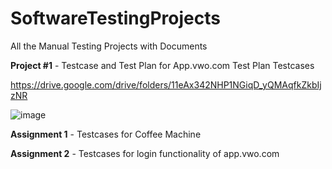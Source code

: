 # SoftwareTestingProjects
All the Manual Testing Projects with Documents

**Project #1** - Testcase and Test Plan for App.vwo.com
Test Plan
Testcases

https://drive.google.com/drive/folders/11eAx342NHP1NGiqD_yQMAqfkZkbIjzNR

![image](https://github.com/deepu362/SoftwareTestingProjects/assets/109425453/353d8342-ac2a-48fd-ad21-bea43ee97317)

**Assignment 1** - Testcases for Coffee Machine

**Assignment 2** - Testcases for login functionality of app.vwo.com

